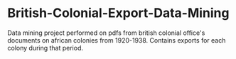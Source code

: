# British-Colonial-Export-Data-Mining
Data mining project performed on pdfs from british colonial office's documents on african colonies from 1920-1938. Contains exports for each colony during that period.
